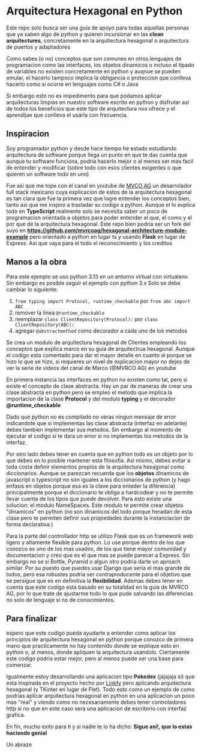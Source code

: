 <h1>Arquitectura Hexagonal en Python</h1>
<p>Este repo solo busca ser una guía de apoyo para todas aquellas personas que ya saben algo de python y quieren incursionar
en las <b>clean arquitectures</b>, concretamente en la arquitectura hexagonal o arquitectura de puertos y adaptadores</p>

<p>Como sabes (o no) conceptos que son comunes en otros lenguajes de programacion como las interfaces, los objetos dinamicos o incluso el tipado de variables
no existen concretamente en python y auqnue se pueden emular, el hacerlo tampoco implica la obligancia o proteccion que conlleva hacerlo como si ocurre en lenguajes
como C# o Java</p>

<p>Si embargo esto no es impedimento para que podamos aplicar arquitecturas limpias en nuestro software escrito en python y disfrutar asi de todos los beneficios
que este tipo de arquitectura nos ofrece y el aprendijae que conlleva el usarla con frecuencia.</p>

<h2>Inspiracion</h2>
<p>Soy programador python y desde hace tiempo he estado estudiando arquitectura de software porque llega un punto en que te das cuenta que aunque tu software
funciona, podria hacerlo mejor o al menos ser mas facil de entender y modificar (sobre todo con esos clientes exigentes o que quieren un software todo en uno)</p>

<p>Fue asi que me tope con el canal en youtube de <a href=https://www.youtube.com/@mvrcoag>MVCO AG</a> un desarrolador full stack mexicano cuya explicacion
de estos de la arquitectura hexagonal es tan clara que fue la primera vez que logre entender los conceptos bien, tanto asi que me inspiro a trasladar su codigo a python.
Aunque el lo explica todo en <b>TypeScript</b> realmente solo se necesita saber un poco de programacion orientada a objetos para poder entender el que, el como y 
el por que de la arquitectura hexagonal.
Este repo bien podria ser un fork del suyo en <a href="https://github.com/mvrcoag/hexagonal-architecture-module-example"><b>https://github.com/mvrcoag/hexagonal-architecture-module-example</b></a>
pero orientado a python en lugar ts y usando <b>Flask</b> en lugar de Express. Asi que vaya para el todo el reconocimiento y los creditos</p>

<h2>Manos a la obra</h2>
<p>Para este ejemplo se uso python 3.13 en un entorno virtual con virtualenv. Sin embargo es posible
seguir el ejemplo con python 3.x Solo se debe cambiar lo siguiente:
<ol>
  <li>
    <code>from typing import Protocol, runtime_checkable</code> por <code>from abc import ABC</code>
  </li>
  <li>
    remover la linea <code>@runtime_checkable</code>
  </li>
  <li>
    reemplazar <code>class ClientRepository(Protocol):</code> por <code>class ClientRepository(ABC):</code>
  </li>
  <li>
    agregar <code>@abstractmethod</code> como decorador a cada uno de los metodos
  </li>
</ol>

</p>
<p>Se crea un modulo de arquitectura hexagonal de Clientes empleando los conceptos que explica marco en su guia de arquitectrua hexagonal. Aunque el
codigo esta comentado para dar el mayor detalle en cuanto al porque se hizo lo que se hizo, si requieres un nivel de explicacion mayor no dejes de ver 
la serie de videos del canal de Marco (@MVRCO AG) en youtube</p>
<p>En primera instancia las interfaces en python no existen como tal, pero si existe el concepto de clase abstracta. Hay un par de maneras de crear una clase
abstracta en python pero se empleo el metodo que implica la importacion de la clase <b>Protocol</b> y del modulo <b>typing</b> y el 
decorador <b>@runtime_checkable</b></p>

<p>
  Dado que python no es compilado no veras ningun mensaje de error indicandote que si implementas las clase abstracta (interfaz en adelante) debes tambien
  implementar sus metodos. Sin embargo al momento de ejecutar el codigo si te dara un error si no implementas los metodos de la interfaz.
</p>
<p>
  Por otro lado debes tener en cuenta que en python todo es un objeto por lo que debes en lo posible mantener esta filosofia.
  Asi mismo, debes evitar a toda costa definir elementos propios de la arquitectura hexagonal como diccionarios. Aunque se parezcan recuerda que los <b>objetos</b> dinamicos
  de javascript o typescript no son iguales a los diccionarios de python (y hago enfasis en objetos porque esa es la clave para enteder la diferencia) principalmente
  porque el diccionario te obliga a hardcodear y no te permite llevar cuenta de los tipos que puede devolver. Para esto existe una solucion: el modulo NameSpaces.
  Este modulo te permite crear objetos "dinamicos" en python (no son dinamicos del todo porque heradan de esta clase pero te permiten definir sus propiedades durante
  la instanciacion de forma declarativa.)
</p>

<p>
  Para la parte del controllador http se utilizo Flask que es un framework web ligero y altamente flexible para python. Lo use porque dentro de los que conozco
  es uno de los mas usados, de los que tiene mayor comunidad y documentacion y creo que es el que mas se puede parecer a Express. Sin embargo no se si Bottle, Pyramid
  o algun otro podria darte un aproach similar. Por su puesto que puedes usar Django que seria el mas grande de todos, pero esa robustes podria ser contraproducente
  para el objetivo que se persigue que es en definitiva la <b>flexibilidad</b>. Ademas debes tener en cuenta que este codigo esta basado en su totalidad en la guia
  de MVRCO AG, por lo que trate de ajustarme todo lo que pude salvando las diferencias no solo de lenguaje si no de conocimientos.
</p>

<h2>Para finalizar</h2>
<p>
  espero que este codigo pueda ayudarte a entender como aplicar los principios de arquitectura hexagonal en python porque conozco de primera mano que practicamente
  no hay contenido donde se explique esto en python o, al menos, donde apliquen la arquitectura usandolo.
  Ciertamente este codigo podria estar mejor, pero al menos puede ser una base para comenzar.
</p>

<p>
  Igualmente estoy desarrollando una aplicacion tipo <b>Pokedex</b> (jajajaja si) que esta inspirada en el proyecto hecho por 
  <a href="https://www.youtube.com/@Linkfydev">Linkfy</a> pero aplicando arquitectura hexagonal (y TKinter en lugar de Flet). Todo esto como un ejemplo de como podrias
  aplicar arquitectura hexagonal en python en una aplicacion un poco mas "real" y viendo como no necesariamente debes tener controladores http si no que en este caso
  sera una aplicacion de escritorio con interfaz grafica.
</p>

<p>En fin, mucho exito para ti y si nadie te lo ha dicho: <b>Sigue asi!, que lo estas haciendo genial </b></p>
<p>Un abrazo</p>

